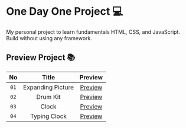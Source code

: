 
# One Day One Project 💻

My personal project to learn fundamentals HTML, CSS, and JavaScript. Build without using any framework.



## Preview Project 📚


| No   | Title               | Preview                                           |
|:----:| :------------------:| :------------------------------------------------:|
| `01` | Expanding Picture   | [Preview](https://expanding-picture.netlify.app/) |
| `02` | Drum Kit            | [Preview](https://akbar-drum-kit.netlify.app/)    |
| `03` | Clock               | [Preview](https://akbar-clock.netlify.app/)       |
| `04` | Typing Clock        | [Preview](https://typing-clock.netlify.app/)      |
